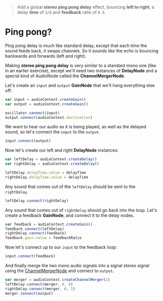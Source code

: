 > Add a global **stereo ping pong delay** effect, bouncing **left to right**, a delay **time** of `3/8` and **feedback** ratio of `0.5`.

# Ping pong?

Ping pong delay is much like standard delay, except that each time the sound feeds back, it swaps channels. So it sounds like the echo is bouncing backwards and forwards (left and right).

Making **stereo ping pong delay** is very similar to a standard mono one (like in an earlier exercise), except we'll need two instances of **DelayNode** and a special kind of AudioNode called the **ChannelMergerNode**.

Let's create an `input` and `output` **GainNode** that we'll hang everything else off:

```js
var input = audioContext.createGain()
var output = audioContext.createGain()

oscillator.connect(input)
output.connect(audioContext.destination)
```

We want to hear our audio as it is being played, as well as the delayed sound, so let's connect the `input` to the `output`.

```js
input.connect(output)
```

Now let's create our left and right **DelayNode** instances:

```js
var leftDelay = audioContext.createDelay()
var rightDelay = audioContext.createDelay()

leftDelay.delayTime.value = delayTime
rightDelay.delayTime.value = delayTime
```

Any sound that comes out of the `leftDelay` should be sent to the `rightDelay`.

```js
leftDelay.connect(rightDelay)
```

Any sound that comes out of `rightDelay` should go back into the loop. Let's create a feedback **GainNode**, and connect it to the delay nodes.

```js
var feedback = audioContext.createGain()
feedback.connect(leftDelay)
rightDelay.connect(feedback)
feedback.gain.value = feedbackRatio
```

Now let's connect up to our `input` to the feedback loop:

```js
input.connect(feedback)
```

And finally merge the two mono audio signals into a signal stereo signal using the [ChannelMergerNode](https://developer.mozilla.org/en-US/docs/Web/API/ChannelMergerNode) and connect to `output`.

```js
var merger = audioContext.createChannelMerger(2)
leftDelay.connect(merger, 0, 0)
rightDelay.connect(merger, 0, 1)
merger.connect(output)
```